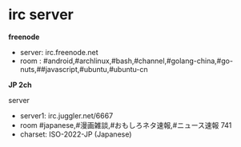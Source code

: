 # irc server

**freenode**

* server: irc.freenode.net 
* room : #android,#archlinux,#bash,#channel,#golang-china,#go-nuts,##javascript,#ubuntu,#ubuntu-cn


**JP 2ch**

server 

* server1: irc.juggler.net/6667  
* room     #japanese,#漫画雑談,#おもしろネタ速報,#ニュース速報 741
* charset: ISO-2022-JP (Japanese)

